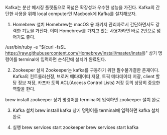 Kafka는 분산 메시징 플랫폼으로 폭넓은 확장성과 우수한 성능을 가진다. Kafka의 간단한 사용을 위해 local computer인 Macbook에 Kafka를 설치해보자.



1. Homebrew 설치
Homebrew는 macOS 용 패키지 관리자로서 간단하면서도 강력한 기능을 가진다. 이미 Homebrew를 가지고 있는 사용자라면 바로 2번으로 넘어가도 좋다.

/usr/bin/ruby -e "$(curl -fsSL https://raw.githubusercontent.com/Homebrew/install/master/install)"
상기 명령어를 terminal에 입력하면 순식간에 설치가 완료된다.



2. Zookeeper 설치
Zookeeper는 kafka를 구동하기 위한 필수불가결한 존재이다. Kafka의 컨트롤러선정, 브로커 메타데이터 저장, 토픽 메타데이터 저장, client 할당 정보 저장, 카프카 토픽 ACL(Access Control Lists) 저장 등의 상당히 중요한 역할을 한다.

brew install zookeeper
상기 명령어를 terminal에 입력하면 zookeeper 설치 완료



3. Kafka 설치
brew install kafka
상기 명령어를 terminal에 입력하면 kafka 설치 완료



4. 실행
brew services start zookeeper
brew services start kafka


